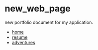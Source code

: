 # new_web_page
new portfolio document for my application.  
- [home](https://pruthvi-sanghavi.github.io/)
- [resume](https://pruthvi-sanghavi.github.io/resume.html)
- [adventures](https://pruthvi-sanghavi.github.io/adventures.html)
